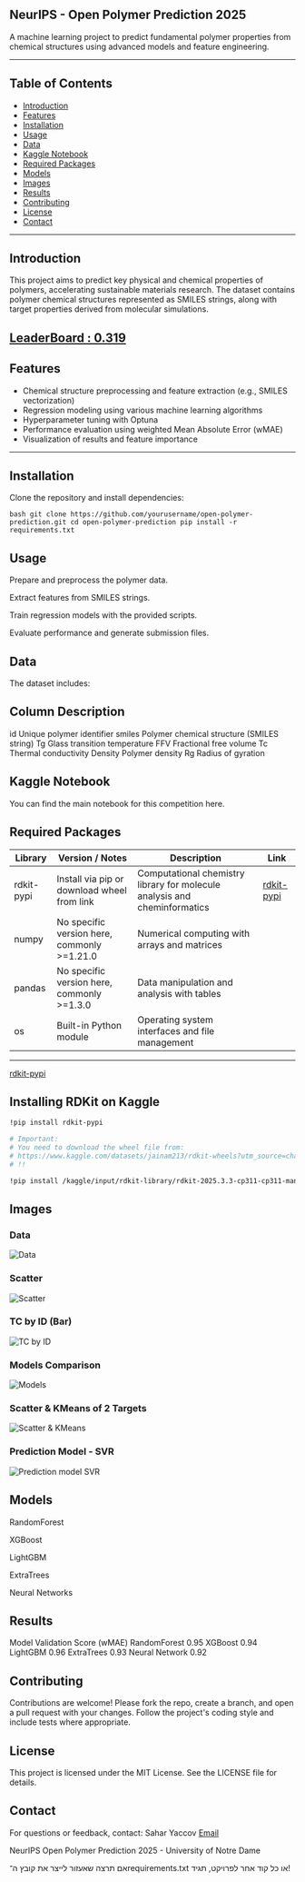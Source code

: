 ## NeurIPS - Open Polymer Prediction 2025

A machine learning project to predict fundamental polymer properties from chemical structures using advanced models and feature engineering.

---

## Table of Contents
- [Introduction](#introduction)
- [Features](#features)
- [Installation](#installation)
- [Usage](#usage)
- [Data](#data)
- [Kaggle Notebook](#kaggle-notebook)
- [Required Packages](#required-packages)
- [Models](#models)
- [Images](#Images)
- [Results](#results)
- [Contributing](#contributing)
- [License](#license)
- [Contact](#contact)

---

## Introduction

This project aims to predict key physical and chemical properties of polymers, accelerating sustainable materials research. The dataset contains polymer chemical structures represented as SMILES strings, along with target properties derived from molecular simulations.

[LeaderBoard : 0.319](https://www.kaggle.com/competitions/neurips-open-polymer-prediction-2025/leaderboard)
---

## Features

- Chemical structure preprocessing and feature extraction (e.g., SMILES vectorization)  
- Regression modeling using various machine learning algorithms  
- Hyperparameter tuning with Optuna  
- Performance evaluation using weighted Mean Absolute Error (wMAE)  
- Visualization of results and feature importance

---

## Installation

Clone the repository and install dependencies:

``bash
git clone https://github.com/yourusername/open-polymer-prediction.git
cd open-polymer-prediction
pip install -r requirements.txt
``

## Usage
Prepare and preprocess the polymer data.

Extract features from SMILES strings.

Train regression models with the provided scripts.

Evaluate performance and generate submission files.

## Data
The dataset includes:

## Column	Description
id	Unique polymer identifier
smiles	Polymer chemical structure (SMILES string)
Tg	Glass transition temperature
FFV	Fractional free volume
Tc	Thermal conductivity
Density	Polymer density
Rg	Radius of gyration

## Kaggle Notebook
You can find the main notebook for this competition here.

## Required Packages

| Library    | Version / Notes                              | Description                                   |Link                                                    |
|------------|---------------------------------------------|-----------------------------------------------|---------------------------------------------------------|
| rdkit-pypi | Install via pip or download wheel from link | Computational chemistry library for molecule analysis and cheminformatics | [rdkit-pypi](https://www.kaggle.com/datasets/jainam213/rdkit-wheels?utm_source=chatgpt.com)|
| numpy      | No specific version here, commonly >=1.21.0 | Numerical computing with arrays and matrices  |                                                          |
| pandas     | No specific version here, commonly >=1.3.0  | Data manipulation and analysis with tables    |                                                          |
| os         | Built-in Python module                       | Operating system interfaces and file management |                                                        |

---
[rdkit-pypi](https://www.kaggle.com/datasets/jainam213/rdkit-wheels?utm_source=chatgpt.com)

## Installing RDKit on Kaggle

```bash
!pip install rdkit-pypi

# Important:
# You need to download the wheel file from:
# https://www.kaggle.com/datasets/jainam213/rdkit-wheels?utm_source=chatgpt.com
# !!

!pip install /kaggle/input/rdkit-library/rdkit-2025.3.3-cp311-cp311-manylinux_2_28_x86_64.whl
```
## Images

### Data
![Data](https://github.com/user-attachments/assets/879c242e-3c60-4ab1-9c12-81dd0b2eca9e)

### Scatter
![Scatter](https://github.com/user-attachments/assets/fb5c1efa-c663-4e15-aa1b-eeebe71f26f1)

### TC by ID (Bar)
![TC by ID](https://github.com/user-attachments/assets/9c004cff-5ad5-4725-862a-4b94edbfa5bd)

### Models Comparison
![Models](https://github.com/user-attachments/assets/95a3fe27-710c-4643-b42d-11729d12ef53)

### Scatter & KMeans of 2 Targets
![Scatter & KMeans](https://github.com/user-attachments/assets/3f6d82b9-7cdb-46ee-a286-c7f33aabf730)

### Prediction Model - SVR
![Prediction model SVR](https://github.com/user-attachments/assets/59603810-ee99-4e66-9f13-2042de7e05bc)

## Models
RandomForest

XGBoost

LightGBM

ExtraTrees

Neural Networks

## Results
Model	Validation Score (wMAE)
RandomForest	0.95
XGBoost	0.94
LightGBM	0.96
ExtraTrees	0.93
Neural Network	0.92

## Contributing
Contributions are welcome! Please fork the repo, create a branch, and open a pull request with your changes. Follow the project's coding style and include tests where appropriate.

## License
This project is licensed under the MIT License. See the LICENSE file for details.

## Contact
For questions or feedback, contact:
Sahar Yaccov
[Email](saharyaccov@gmail.com)

NeurIPS Open Polymer Prediction 2025 - University of Notre Dame

אם תרצה שאעזור לייצר את קובץ ה־requirements.txt או כל קוד אחר לפרויקט, תגיד!

